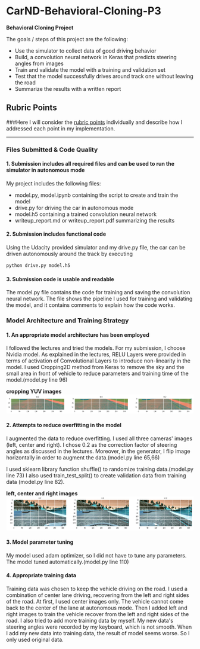 # CarND-Behavioral-Cloning-P3

**Behavioral Cloning Project**

The goals / steps of this project are the following:
* Use the simulator to collect data of good driving behavior
* Build, a convolution neural network in Keras that predicts steering angles from images
* Train and validate the model with a training and validation set
* Test that the model successfully drives around track one without leaving the road
* Summarize the results with a written report

## Rubric Points
###Here I will consider the [rubric points](https://review.udacity.com/#!/rubrics/432/view) individually and describe how I addressed each point in my implementation.  

---
### Files Submitted & Code Quality

#### 1. Submission includes all required files and can be used to run the simulator in autonomous mode

My project includes the following files:
* model.py, model.ipynb containing the script to create and train the model
* drive.py for driving the car in autonomous mode
* model.h5 containing a trained convolution neural network
* writeup_report.md or writeup_report.pdf summarizing the results

#### 2. Submission includes functional code
Using the Udacity provided simulator and my drive.py file, the car can be driven autonomously around the track by executing
```sh
python drive.py model.h5
```

#### 3. Submission code is usable and readable

The model.py file contains the code for training and saving the convolution neural network. The file shows the pipeline I used for training and validating the model, and it contains comments to explain how the code works.

### Model Architecture and Training Strategy

#### 1. An appropriate model architecture has been employed
I followed the lectures and tried the models. For my submission, I choose Nvidia model. As explained in the lectures, RELU Layers were provided in terms of activation of Convolutional Layers to introduce non-linearity in the model. I used Cropping2D method from Keras to remove the sky and the small area in front of vehicle to reduce parameters and training time of the model.(model.py line 96)

**cropping YUV images**
![alt text](https://github.com/hyo009/CarND-Behavioral-Cloning-P3/blob/master/images/crop.png?raw=true "cropping YUV images")

#### 2. Attempts to reduce overfitting in the model
I augmented the data to reduce overfitting. I used all three cameras' images (left, center and right). I chose 0.2 as the correction factor of steering angles as discussed in the lectures. Moreover, in the generator, I flip image horizontally in order to augment the data.(model.py line 65,66)

I used sklearn library function shuffle() to randomize training data.(model.py line 73) I also used train_test_split() to create validation data from training data (model.py line 82).

**left, center and right images**
![alt text](https://github.com/hyo009/CarND-Behavioral-Cloning-P3/blob/master/images/lcr.png?raw=true "left, center and right images")


#### 3. Model parameter tuning
My model used adam optimizer, so I did not have to tune any parameters. The model tuned automatically.(model.py line 110)


#### 4. Appropriate training data
Training data was chosen to keep the vehicle driving on the road. I used a combination of center lane driving, recovering from the left and right sides of the road. At first, I used center images only. The vehicle cannot come back to the center of the lane at autonomous mode. Then I added left and right images to train the vehicle recover from the left and right sides of the road. I also tried to add more training data by myself. My new data's steering angles were recorded by my keyboard, which is not smooth. When I add my new data into training data, the result of model seems worse. So I only used original data.


